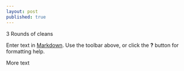 ```yaml
---
layout: post
published: true
---
```


3 Rounds of cleans

Enter text in [Markdown](http://daringfireball.net/projects/markdown/). Use the toolbar above, or click the **?** button for formatting help.

More text
